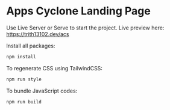 # Apps Cyclone Landing Page

Use Live Server or Serve to start the project.
Live preview here: https://trith13102.dev/acs

Install all packages:

```bash
npm install
```

To regenerate CSS using TailwindCSS:

```bash
npm run style
```

To bundle JavaScript codes:

```bash
npm run build
```
